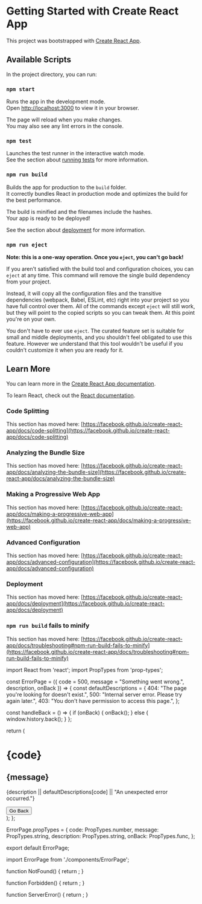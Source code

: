 # Getting Started with Create React App

This project was bootstrapped with [Create React App](https://github.com/facebook/create-react-app).

## Available Scripts

In the project directory, you can run:

### `npm start`

Runs the app in the development mode.\
Open [http://localhost:3000](http://localhost:3000) to view it in your browser.

The page will reload when you make changes.\
You may also see any lint errors in the console.

### `npm test`

Launches the test runner in the interactive watch mode.\
See the section about [running tests](https://facebook.github.io/create-react-app/docs/running-tests) for more information.

### `npm run build`

Builds the app for production to the `build` folder.\
It correctly bundles React in production mode and optimizes the build for the best performance.

The build is minified and the filenames include the hashes.\
Your app is ready to be deployed!

See the section about [deployment](https://facebook.github.io/create-react-app/docs/deployment) for more information.

### `npm run eject`

**Note: this is a one-way operation. Once you `eject`, you can't go back!**

If you aren't satisfied with the build tool and configuration choices, you can `eject` at any time. This command will remove the single build dependency from your project.

Instead, it will copy all the configuration files and the transitive dependencies (webpack, Babel, ESLint, etc) right into your project so you have full control over them. All of the commands except `eject` will still work, but they will point to the copied scripts so you can tweak them. At this point you're on your own.

You don't have to ever use `eject`. The curated feature set is suitable for small and middle deployments, and you shouldn't feel obligated to use this feature. However we understand that this tool wouldn't be useful if you couldn't customize it when you are ready for it.

## Learn More

You can learn more in the [Create React App documentation](https://facebook.github.io/create-react-app/docs/getting-started).

To learn React, check out the [React documentation](https://reactjs.org/).

### Code Splitting

This section has moved here: [https://facebook.github.io/create-react-app/docs/code-splitting](https://facebook.github.io/create-react-app/docs/code-splitting)

### Analyzing the Bundle Size

This section has moved here: [https://facebook.github.io/create-react-app/docs/analyzing-the-bundle-size](https://facebook.github.io/create-react-app/docs/analyzing-the-bundle-size)

### Making a Progressive Web App

This section has moved here: [https://facebook.github.io/create-react-app/docs/making-a-progressive-web-app](https://facebook.github.io/create-react-app/docs/making-a-progressive-web-app)

### Advanced Configuration

This section has moved here: [https://facebook.github.io/create-react-app/docs/advanced-configuration](https://facebook.github.io/create-react-app/docs/advanced-configuration)

### Deployment

This section has moved here: [https://facebook.github.io/create-react-app/docs/deployment](https://facebook.github.io/create-react-app/docs/deployment)

### `npm run build` fails to minify

This section has moved here: [https://facebook.github.io/create-react-app/docs/troubleshooting#npm-run-build-fails-to-minify](https://facebook.github.io/create-react-app/docs/troubleshooting#npm-run-build-fails-to-minify)

<!--  my exzmplae -->

import React from 'react';
import PropTypes from 'prop-types';

const ErrorPage = ({ code = 500, message = "Something went wrong.", description, onBack }) => {
const defaultDescriptions = {
404: "The page you're looking for doesn't exist.",
500: "Internal server error. Please try again later.",
403: "You don't have permission to access this page.",
};

const handleBack = () => {
if (onBack) {
onBack();
} else {
window.history.back();
}
};

return (
<div className="flex items-center justify-center min-h-screen bg-gray-100 px-4">
<div className="text-center max-w-md">
<h1 className="text-7xl font-bold text-red-600">{code}</h1>
<h2 className="text-2xl font-semibold mt-4">{message}</h2>
<p className="mt-2 text-gray-600">
{description || defaultDescriptions[code] || "An unexpected error occurred."}
</p>
<button
          onClick={handleBack}
          className="mt-6 px-6 py-2 bg-blue-600 text-white rounded hover:bg-blue-700 transition"
        >
Go Back
</button>
</div>
</div>
);
};

ErrorPage.propTypes = {
code: PropTypes.number,
message: PropTypes.string,
description: PropTypes.string,
onBack: PropTypes.func,
};

export default ErrorPage;

import ErrorPage from './components/ErrorPage';

function NotFound() {
return <ErrorPage code={404} message="Page Not Found" />;
}

function Forbidden() {
return <ErrorPage code={403} />;
}

function ServerError() {
return <ErrorPage code={500} description="We're working to fix this issue as soon as possible." />;
}

<!-- <img
  src="small.jpg"
  srcset="small.jpg 500w, medium.jpg 1000w, large.jpg 1500w"
  sizes="(max-width: 600px) 500px, 1000px"
  alt="Description"
/> -->
